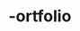 # -ortfolio

<Title>
 ![Title](https://user-images.githubusercontent.com/66294530/224463283-289b04ec-5358-4c44-8ab6-651d822ed8ee.png)

<Tutorial>
  ##1
![Tutorial 1](https://user-images.githubusercontent.com/66294530/224463177-66391605-b850-4c6a-b7e6-18c804df9504.png)
  
  ##2
![Tutorial2](https://user-images.githubusercontent.com/66294530/224463199-ba60e3d0-86cf-48ac-9f3f-3b601c7fd98e.png)
  
  ##3
![Tutorial3](https://user-images.githubusercontent.com/66294530/224463222-028dbe66-4ef2-4efa-8dab-2be75f6bfcba.png)
  
  ##4
![Tutorial4](https://user-images.githubusercontent.com/66294530/224463241-fe06c10f-4355-4dbb-a8c4-2c6f8a3d94c1.png)
  
  ##5
![Tutorial5](https://user-images.githubusercontent.com/66294530/224463257-681b3876-10ef-4cca-a4d5-b960ccb78866.png)

  ##6
![Tutorial6](https://user-images.githubusercontent.com/66294530/224463269-e808fb9f-ebc4-4930-9938-4d6ad2888aab.png)

  ##7
![Tutorial7](https://user-images.githubusercontent.com/66294530/224463273-71a77628-ade0-4d14-a501-e5db36018c4f.png)
